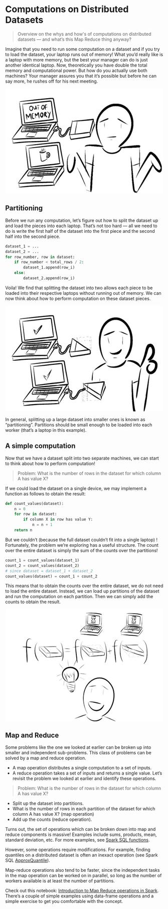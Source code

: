 <!-- Google tag (gtag.js) -->
<script async src="https://www.googletagmanager.com/gtag/js?id=G-GB6DWWMD6X"></script>
<script>
  window.dataLayer = window.dataLayer || [];
  function gtag(){dataLayer.push(arguments);}
  gtag('js', new Date());

  gtag('config', 'G-GB6DWWMD6X');
</script>

# Computations on Distributed Datasets
> Overview on the whys and how's of computations on distributed datasets — and what’s this Map Reduce thing anyway?

Imagine that you need to run some computation on a dataset and if you try to load the dataset, your laptop runs out of memory! What you’d really like is a laptop with more memory, but the best your manager can do is just another identical laptop. Now, theoretically you have double the total memory and computational power. But how do you actually use both machines? Your manager assures you that it’s possible but before he can say more, he rushes off for his next meeting.

![two laptops no work](01_two_laptops_no_work.jpg)


## Partitioning
Before we run any computation, let’s figure out how to split the dataset up and load the pieces into each laptop. That’s not too hard — all we need to do is write the first half of the dataset into the first piece and the second half into the second piece.
```python
dataset_1 = ...
dataset_2 = ...
for row_number, row in dataset:
    if row_number < total_rows / 2:
        dataset_1.append(row_i)
    else:
        dataset_2.append(row_i)
```
Voila! We find that splitting the dataset into two allows each piece to be loaded into their respective laptops without running out of memory. We can now think about how to perform computation on these dataset pieces.

![divide and conquer](02_divide_and_conquer.jpg)

In general, splitting up a large dataset into smaller ones is known as “partitioning”. Partitions should be small enough to be loaded into each worker (that’s a laptop in this example).

## A simple computation
Now that we have a dataset split into two separate machines, we can start to think about how to perform computation!

> Problem: What is the number of rows in the dataset for which column A has value X?

If we could load the dataset on a single device, we may implement a function as follows to obtain the result:
```python
def count_values(dataset):
    n = 0
    for row in dataset:
        if column X in row has value Y:
            n = n + 1
    return n
```

But we couldn’t (because the full dataset couldn’t fit into a single laptop) ! Fortunately, the problem we’re exploring has a useful structure. The count over the entire dataset is simply the sum of the counts over the partitions!
```python
count_1 = count_values(dataset_1)
count_2 = count_values(dataset_2)
# since dataset = dataset_1 + dataset_2
count_values(dataset) = count_1 + count_2
```
This means that to obtain the counts over the entire dataset, we do not need to load the entire dataset. Instead, we can load up partitions of the dataset and run the computation on each partition. Then we can simply add the counts to obtain the result.

![map and reduce](03_map_and_reduce.jpg)


## Map and Reduce
Some problems like the one we looked at earlier can be broken up into smaller and independent sub-problems. This class of problems can be solved by a map and reduce operation.
- A map operation distributes a single computation to a set of inputs.
- A reduce operation takes a set of inputs and returns a single value.
Let’s revisit the problem we looked at earlier and identify these operations.

> Problem: What is the number of rows in the dataset for which column A has value X?

- Split up the dataset into partitions.
- What is the number of rows in each partition of the dataset for which column A has value X? (map operation)
- Add up the counts (reduce operation).

Turns out, the set of operations which can be broken down into map and reduce components is massive! Examples include sums, products, mean, standard deviation, etc. For more examples, see [Spark SQL functions](https://spark.apache.org/docs/latest/api/python/reference/pyspark.sql.html#functions).

However, some operations require modifications. For example, finding quantiles on a distributed dataset is often an inexact operation (see Spark SQL [ApproxQuantile](https://spark.apache.org/docs/latest/api/python/reference/api/pyspark.sql.DataFrame.approxQuantile.html)).

Map-reduce operations also tend to be faster, since the independent tasks in the map operation can be worked on in parallel, so long as the number of workers available is at least the number of partitions.

Check out this notebook: [Introduction to Map Reduce operations in Spark](https://colab.research.google.com/drive/15gT9y2WtUjWku5qCJmYCDMP3g7JvuIrn). There’s a couple of simple examples using data-frame operations and a simple exercise to get you comfortable with the concept.
